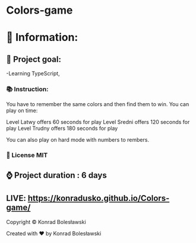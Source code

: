 # Colors-game


#  :book: Information:

## :newspaper: Project goal:
-Learning TypeScript,


### :books: Instruction:
You have to remember the same colors and then find them to win.
You can play on time:

Level Latwy offers 60 seconds for play
Level Sredni offers 120 seconds for play
Level Trudny offers 180 seconds for play

You can also play on hard mode with numbers to rembers.


### :open_file_folder: License MIT
## :watch: Project duration : 6 days

## LIVE: https://konradusko.github.io/Colors-game/
 Copyright © Konrad Bolesławski
 
 Created with :heart: by Konrad Bolesławski
